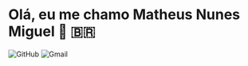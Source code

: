 # Olá, eu me chamo Matheus Nunes Miguel 👋 🇧🇷
![GitHub](https://img.shields.io/badge/-GitHub-blue?style=plastic&logo=github)
![Gmail](https://img.shields.io/badge/-Gmail-orange?style=plastic&logo=gmail)

<!--
**MatheusNunes133/MatheusNunes133** is a ✨ _special_ ✨ repository because its `README.md` (this file) appears on your GitHub profile.

Here are some ideas to get you started:

- 🔭 I’m currently working on ...
- 🌱 I’m currently learning ...
- 👯 I’m looking to collaborate on ...
- 🤔 I’m looking for help with ...
- 💬 Ask me about ...
- 📫 How to reach me: ...
- 😄 Pronouns: ...
- ⚡ Fun fact: ...
-->
